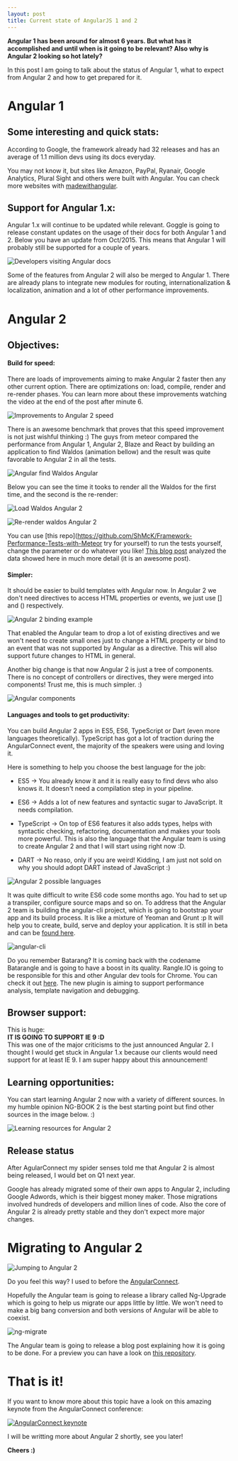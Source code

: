 ```yaml
---
layout: post
title: Current state of AngularJS 1 and 2
---
```


__Angular 1 has been around for almost 6 years. But what has it accomplished and until when is it going to be relevant?
Also why is Angular 2 looking so hot lately?__

In this post I am going to talk about the status of Angular 1, what to expect from Angular 2 and how to get prepared for it.


# Angular 1

## Some interesting and quick stats:

According to Google, the framework already had 32 releases and has an average of 1.1 million devs using its docs everyday.

You may not know it, but sites like Amazon, PayPal, Ryanair, Google Analytics, Plural Sight and others were built with Angular. You can check more websites with [madewithangular](https://www.madewithangular.com/#/).

## Support for Angular 1.x:

Angular 1.x will continue to be updated while relevant. Goggle is going to release constant updates on the usage of their docs for both Angular 1 and 2. Below you have an update from Oct/2015. This means that Angular 1 will probably still be supported for a couple of years.

![Developers visiting Angular docs](https://github.com/rafaelaudy/rafaelaudy.github.io/blob/master/images/posts/angular/angular-1-and-2-state/developers-visiting-angular-docs.png?raw=true)

Some of the features from Angular 2 will also be merged to Angular 1. There are already plans to integrate new modules for routing, internationalization & localization, animation and a lot of other performance improvements.

# Angular 2

## Objectives:

#### Build for speed:

There are loads of improvements aiming to make Angular 2 faster then any other current option.
There are optimizations on: load, compile, render and re-render phases. You can learn more about these improvements watching the video at the end of the post after minute 6.

![Improvements to Angular 2 speed](https://raw.githubusercontent.com/rafaelaudy/rafaelaudy.github.io/master/images/posts/angular/angular-1-and-2-state/angular-2-performance-improve.png)

There is an awesome benchmark that proves that this speed improvement is not just wishful thinking :) The guys from meteor compared the performance from Angular 1, Angular 2, Blaze and React by building an application to find Waldos (animation bellow) and the result was quite favorable to Angular 2 in all the tests.

![Angular find Waldos Angular](http://cdn2.hubspot.net/hubfs/520701/Blog/shmck/perfMethod.gif?t=1445451707926)

Below you can see the time it tooks to render all the Waldos for the first time, and the second is the re-render:

![Load Waldos Angular 2](https://raw.githubusercontent.com/rafaelaudy/rafaelaudy.github.io/master/images/posts/angular/angular-1-and-2-state/angular-2-performance-comparison.png)

![Re-render waldos Angular 2](https://raw.githubusercontent.com/rafaelaudy/rafaelaudy.github.io/master/images/posts/angular/angular-1-and-2-state/angular-2-performance-comparison2.png)

You can use [this repo](https://github.com/ShMcK/Framework-Performance-Tests-with-Meteor try for yourself) to run the tests yourself, change the parameter or do whatever you like! [This blog post](http://info.meteor.com/blog/comparing-performance-of-blaze-react-angular-meteor-and-angular-2-with-meteor) analyzed the data showed here in much more detail (it is an awesome post).

#### Simpler:

It should be easier to build templates with Angular now. In Angular 2 we don't need directives to access HTML properties or events, we just use [] and () respectively.

![Angular 2 binding example](https://raw.githubusercontent.com/rafaelaudy/rafaelaudy.github.io/master/images/posts/angular/angular-1-and-2-state/Angular-2-style.png)

That enabled the Angular team to drop a lot of existing directives and we won't need to create small ones just to change a HTML property or bind to an event that was not supported by Angular as a directive. This will also support future changes to HTML in general.

Another big change is that now Angular 2 is just a tree of components. There is no concept of controllers or directives, they were merged into components! Trust me, this is much simpler. :)

![Angular components](https://raw.githubusercontent.com/rafaelaudy/rafaelaudy.github.io/master/images/posts/angular/angular-1-and-2-state/angular-2-components.png)


#### Languages and tools to get productivity:

You can build Angular 2 apps in ES5, ES6, TypeScript or Dart (even more languages theoretically). TypeScript has got a lot of traction during the AngularConnect event, the majority of the speakers were using and loving it.

Here is something to help you choose the best language for the job:

* ES5 -> You already know it and it is really easy to find devs who also knows it. It doesn't need a compilation step in your pipeline.
* ES6 -> Adds a lot of new features and syntactic sugar to JavaScript. It needs compilation.
* TypeScript -> On top of ES6 features it also adds types, helps with syntactic checking, refactoring, documentation and makes your tools more powerful.
This is also the language that the Angular team is using to create Angular 2 and that I will start using right now :D.

* DART -> No reaso, only if you are weird! Kidding, I am just not sold on why you should adopt DART instead of JavaScript :)

![Angular 2 possible languages](https://raw.githubusercontent.com/rafaelaudy/rafaelaudy.github.io/master/images/posts/angular/angular-1-and-2-state/angular-2-languages.png)

It was quite difficult to write ES6 code some months ago. You had to set up a transpiler, configure source maps and so on. To address that the Angular 2 team is building the angular-cli project, which is going to bootstrap your app and its build process. It is like a mixture of Yeoman and Grunt :p It will help you to create, build, serve and deploy your application. It is still in beta and can be [found here](https://github.com/angular/angular-cli).

![angular-cli](https://raw.githubusercontent.com/rafaelaudy/rafaelaudy.github.io/master/images/posts/angular/angular-1-and-2-state/angular-cli.png)

Do you remember Batarang? It is coming back with the codename Batarangle and is going to have a boost in its quality. Rangle.IO is going to be responsible for this and other Angular dev tools for Chrome. You can check it out [here](https://github.com/rangle/batarangle). The new plugin is aiming to support performance analysis, template navigation and debugging.

## Browser support:

This is huge: <br>
__IT IS GOING TO SUPPORT IE 9 :D__ <br>
This was one of the major criticisms to the just announced Angular 2. I thought I would get stuck in Angular 1.x because our clients would need support for at least IE 9. I am super happy about this announcement!

## Learning opportunities:

You can start learning Angular 2 now with a variety of different sources.
In my humble opinion NG-BOOK 2 is the best starting point but find other sources in the image below. :)

![Learning resources for Angular 2](https://raw.githubusercontent.com/rafaelaudy/rafaelaudy.github.io/master/images/posts/angular/angular-1-and-2-state/angular-2-resources.png)

## Release status

After AgularConnect my spider senses told me that Angular 2 is almost being released, I would bet on Q1 next year.

Google has already migrated some of their own apps to Angular 2, including Google Adwords, which is their biggest money maker. Those migrations involved hundreds of developers and million lines of code. Also the core of Angular 2 is already pretty stable and they don't expect more major changes.

# Migrating to Angular 2

![Jumping to Angular 2](https://raw.githubusercontent.com/rafaelaudy/rafaelaudy.github.io/master/images/posts/angular/angular-1-and-2-state/angular-2-jump.png)

Do you feel this way? I used to before the [AngularConnect](http://angularconnect.com/).

Hopefully the Angular team is going to release a library called Ng-Upgrade which is going to help us migrate our apps little by little.
We won't need to make a big bang conversion and both versions of Angular will be able to coexist.

![ng-migrate](https://raw.githubusercontent.com/rafaelaudy/rafaelaudy.github.io/master/images/posts/angular/angular-1-and-2-state/angular-2-migration.png)

The Angular team is going to release a blog post explaining how it is going to be done. For a preview you can have a look on [this repository](https://github.com/angular/angular/tree/master/modules/playground/src/upgrade).

# That is it!
If you want to know more about this topic have a look on this amazing keynote from the AngularConnect conference:

[![AngularConnect keynote](http://img.youtube.com/vi/UxjgUjVpe24/0.jpg)](https://www.youtube.com/watch?v=UxjgUjVpe24)

I will be writting more about Angular 2 shortly, see you later!

__Cheers :)__
